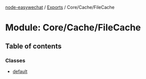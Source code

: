 [node-easywechat](../README.md) / [Exports](../modules.md) / Core/Cache/FileCache

# Module: Core/Cache/FileCache

## Table of contents

### Classes

- [default](../classes/Core_Cache_FileCache.default.md)
